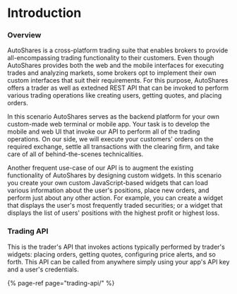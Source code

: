 # Introduction

### Overview

AutoShares is a cross-platform trading suite that enables brokers to provide all-encompassing trading functionality to their customers. Even though AutoShares provides both the web and the mobile interfaces for executing trades and analyzing markets, some brokers opt to implement their own custom interfaces that suit their requirements. For this purpose, AutoShares offers a trader as well as extedned REST API that can be invoked to perform various trading operations like creating users, getting quotes, and placing orders. 

In this scenario AutoShares serves as the backend platform for your own custom-made web terminal or mobile app. Your task is to develop the mobile and web UI that invoke our API to perform all of the trading operations. On our side, we will execute your customers' orders on the required exchange, settle all transactions with the clearing firm, and take care of all of behind-the-scenes technicalities.

Another frequent use-case of our API is to augment the existing functionality of AutoShares by designing custom widgets. In this scenario you create your own custom JavaScript-based widgets that can load various information about the user's positions, place new orders, and perform just about any other action. For example, you can create a widget that displays the user's most frequently traded securities; or a widget that displays the list of users' positions with the highest profit or highest loss.

### Trading API

This is the trader's API that invokes actions typically performed by trader's widgets: placing orders, getting quotes, configuring price alerts, and so forth. This API can be called from anywhere simply using your app's API key and a user's credentials. 

{% page-ref page="trading-api/" %}

